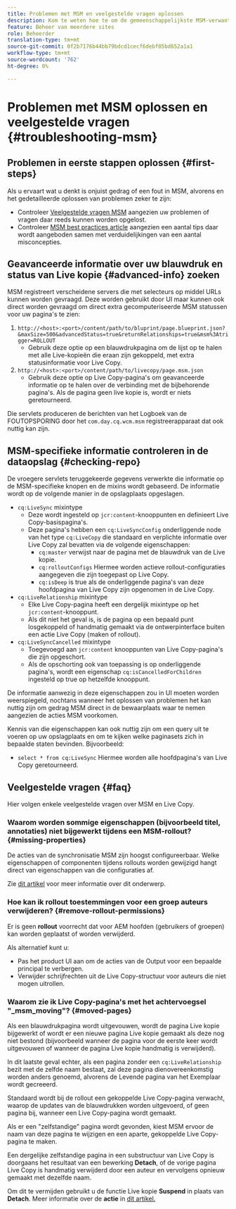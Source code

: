 ```yaml
---
title: Problemen met MSM en veelgestelde vragen oplossen
description: Kom te weten hoe te om de gemeenschappelijkste MSM-verwante kwesties problemen op te lossen en antwoorden te krijgen de gemeenschappelijkste MSM-verwante vragen.
feature: Beheer van meerdere sites
role: Beheerder
translation-type: tm+mt
source-git-commit: 0f2b7176b44bb79bdcd1cecf6debf05bd652a1a1
workflow-type: tm+mt
source-wordcount: '762'
ht-degree: 0%

---
```



# Problemen met MSM oplossen en veelgestelde vragen {#troubleshooting-msm}

## Problemen in eerste stappen oplossen {#first-steps}

Als u ervaart wat u denkt is onjuist gedrag of een fout in MSM, alvorens en het gedetailleerde oplossen van problemen zeker te zijn:

* Controleer [Veelgestelde vragen MSM](#faq) aangezien uw problemen of vragen daar reeds kunnen worden opgelost.
* Controleer [MSM best practices article](best-practices.md) aangezien een aantal tips daar wordt aangeboden samen met verduidelijkingen van een aantal misconcepties.

## Geavanceerde informatie over uw blauwdruk en status van Live kopie {#advanced-info} zoeken

MSM registreert verscheidene servers die met selecteurs op middel URLs kunnen worden gevraagd. Deze worden gebruikt door UI maar kunnen ook direct worden gevraagd om direct extra gecomputeriseerde MSM statussen voor uw pagina&#39;s te zien:

1. `http://<host>:<port>/content/path/to/bluprint/page.blueprint.json?&maxSize=500&advancedStatus=true&returnRelationships=true&msm%3Atrigger=ROLLOUT`
   * Gebruik deze optie op een blauwdrukpagina om de lijst op te halen met alle Live-kopieën die eraan zijn gekoppeld, met extra statusinformatie voor Live Copy.
1. `http://<host>:<port>/content/path/to/livecopy/page.msm.json`
   * Gebruik deze optie op Live Copy-pagina&#39;s om geavanceerde informatie op te halen over de verbinding met de bijbehorende pagina&#39;s. Als de pagina geen live kopie is, wordt er niets geretourneerd.

Die servlets produceren de berichten van het Logboek van de FOUTOPSPORING door het `com.day.cq.wcm.msm` registreerapparaat dat ook nuttig kan zijn.

## MSM-specifieke informatie controleren in de dataopslag {#checking-repo}

De vroegere servlets teruggekeerde gegevens verwerkte die informatie op de MSM-specifieke knopen en de mixins wordt gebaseerd. De informatie wordt op de volgende manier in de opslagplaats opgeslagen.

* `cq:LiveSync` mixintype
   * Deze wordt ingesteld op `jcr:content`-knooppunten en definieert Live Copy-basispagina&#39;s.
   * Deze pagina&#39;s hebben een `cq:LiveSyncConfig` onderliggende node van het type `cq:LiveCopy` die standaard en verplichte informatie over Live Copy zal bevatten via de volgende eigenschappen:
      * `cq:master` verwijst naar de pagina met de blauwdruk van de Live kopie.
      * `cq:rolloutConfigs` Hiermee worden actieve rollout-configuraties aangegeven die zijn toegepast op Live Copy.
      * `cq:isDeep` is true als de onderliggende pagina&#39;s van deze hoofdpagina van Live Copy zijn opgenomen in de Live Copy.
* `cq:LiveRelationship` mixintype
   * Elke Live Copy-pagina heeft een dergelijk mixintype op het `jcr:content`-knooppunt.
   * Als dit niet het geval is, is de pagina op een bepaald punt losgekoppeld of handmatig gemaakt via de ontwerpinterface buiten een actie Live Copy (maken of rollout).
* `cq:LiveSyncCancelled` mixintype
   * Toegevoegd aan `jcr:content` knooppunten van Live Copy-pagina&#39;s die zijn opgeschort.
   * Als de opschorting ook van toepassing is op onderliggende pagina&#39;s, wordt een eigenschap `cq:isCancelledForChildren` ingesteld op true op hetzelfde knooppunt.

De informatie aanwezig in deze eigenschappen zou in UI moeten worden weerspiegeld, nochtans wanneer het oplossen van problemen het kan nuttig zijn om gedrag MSM direct in de bewaarplaats waar te nemen aangezien de acties MSM voorkomen.

Kennis van die eigenschappen kan ook nuttig zijn om een query uit te voeren op uw opslagplaats en om te kijken welke paginasets zich in bepaalde staten bevinden. Bijvoorbeeld:

* `select * from cq:LiveSync` Hiermee worden alle hoofdpagina&#39;s van Live Copy geretourneerd.

## Veelgestelde vragen {#faq}

Hier volgen enkele veelgestelde vragen over MSM en Live Copy.

### Waarom worden sommige eigenschappen (bijvoorbeeld titel, annotaties) niet bijgewerkt tijdens een MSM-rollout? {#missing-properties}

De acties van de synchronisatie MSM zijn hoogst configureerbaar. Welke eigenschappen of componenten tijdens rollouts worden gewijzigd hangt direct van eigenschappen van die configuraties af.

Zie [dit artikel](best-practices.md) voor meer informatie over dit onderwerp.

### Hoe kan ik rollout toestemmingen voor een groep auteurs verwijderen? {#remove-rollout-permissions}

Er is geen **rollout** voorrecht dat voor AEM hoofden (gebruikers of groepen) kan worden geplaatst of worden verwijderd.

Als alternatief kunt u:

* Pas het product UI aan om de acties van de Output voor een bepaalde principal te verbergen.
* Verwijder schrijfrechten uit de Live Copy-structuur voor auteurs die niet mogen uitrollen.

### Waarom zie ik Live Copy-pagina&#39;s met het achtervoegsel &quot;_msm_moving&quot;? {#moved-pages}

Als een blauwdrukpagina wordt uitgevouwen, wordt de pagina Live kopie bijgewerkt of wordt er een nieuwe pagina Live kopie gemaakt als deze nog niet bestond (bijvoorbeeld wanneer de pagina voor de eerste keer wordt uitgevouwen of wanneer de pagina Live kopie handmatig is verwijderd).

In dit laatste geval echter, als een pagina zonder een `cq:LiveRelationship` bezit met de zelfde naam bestaat, zal deze pagina dienovereenkomstig worden anders genoemd, alvorens de Levende pagina van het Exemplaar wordt gecreeerd.

Standaard wordt bij de rollout een gekoppelde Live Copy-pagina verwacht, waarop de updates van de blauwdrukken worden uitgevoerd, of geen pagina bij, wanneer een Live Copy-pagina wordt gemaakt.

Als er een &quot;zelfstandige&quot; pagina wordt gevonden, kiest MSM ervoor de naam van deze pagina te wijzigen en een aparte, gekoppelde Live Copy-pagina te maken.

Een dergelijke zelfstandige pagina in een substructuur van Live Copy is doorgaans het resultaat van een bewerking **Detach**, of de vorige pagina Live Copy is handmatig verwijderd door een auteur en vervolgens opnieuw gemaakt met dezelfde naam.

Om dit te vermijden gebruikt u de functie Live kopie **Suspend** in plaats van **Detach**. Meer informatie over de **actie** in [dit artikel.](creating-live-copies.md)
